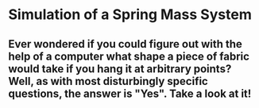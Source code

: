# Simulation of a Spring Mass System

## Ever wondered if you could figure out with the help of a computer what shape a piece of fabric would take if you hang it at arbitrary points? Well, as with most disturbingly specific questions, the answer is "Yes". Take a look at it!
